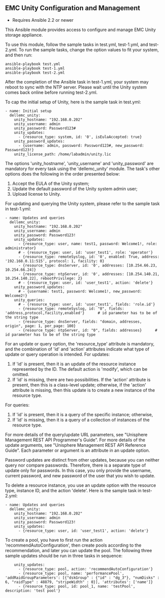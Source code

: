 ## EMC Unity Configuration and Management

- Requires Ansible 2.2 or newer

This Ansible module provides access to configure and manage EMC Unity storage appliance.

To use this module, follow the sample tasks in test.yml, test-1.yml, and test-2.yml. 
To run the sample tasks, change the option values to fit your system, and then run:

    ansible-playbook test.yml 
    ansible-playbook test-1.yml 
    ansible-playbook test-2.yml 

After the completion of the Ansible task in test-1.yml, your system may reboot to sync with
the NTP server. Please wait until the Unity system comes back online before running test-2.yml.

To cap the initial setup of Unity, here is the sample task in test.yml:

    - name: Initial setup
      dellemc_unity:
        unity_hostname: "192.168.0.202"
        unity_username: admin
        unity_password: Password123#
        unity_updates:
          - {resource_type: system, id: '0', isEulaAccepted: true}
        unity_password_updates:
          - {username: admin, password: Password123#, new_password: Password123!}
        unity_license_path: /home/labadmin/unity.lic

The options 'unity_hostname', 'unity_username' and 'unity_password' are mandatory for every task using the 'dellemc_unity' module. 
The task's other options does the following in the order presented below:

1. Accept the EULA of the Unity system;
2. Update the default password of the Unity system admin user;
3. Upload license to Unity.

For updating and querying the Unity system, please refer to the sample task in test-1.yml:

    - name: Updates and queries
      dellemc_unity:
        unity_hostname: "192.168.0.202"
        unity_username: admin
        unity_password: Password123!
        unity_updates:
          - {resource_type: user, name: test1, password: Welcome1!, role: administrator}
          # - {resource_type: user, id: 'user_test1', role: 'operator'}
          - {resource_type: remoteSyslog, id: '0', enabled: True, address: '192.168.0.11:515', protocol: 1, facility: 0}
          - {resource_type: dnsServer, id: '0', addresses: [10.254.66.23, 10.254.66.24]}
          - {resource_type: ntpServer, id: '0', addresses: [10.254.140.21, 10.254.140.22], rebootPrivilege: 2}
          # - {resource_type: user, id: 'user_test1', action: 'delete'}
        unity_password_updates:
          # - {username: test1, password: Welcome1!, new_password: Welcome2!}
        unity_queries:
          # - {resource_type: user, id: 'user_test1', fields: 'role.id'}
          - {resource_type: remoteSyslog, id: "0", fields: 'address,protocol,facility,enabled'}      # id parameter has to be of the string type
          - {resource_type: dnsServer, fields: "domain, addresses, origin", page: 1, per_page: 100}
          - {resource_type: ntpServer, id: "0", fields: addresses}      # id parameter has to be of the string type

For an update or query option, the 'resource_type' attribute is mandatory, and the combination of 'id' and 'action' attributes indicate what type of update or query operation is intended. For updates:

1. If 'id' is present, then it is an update of the resource instance represented by the ID. The default action is 'modify', which can be omitted. 
2. If 'id' is missing, there are two possibilities. If the 'action' attribute is present, then this is a class-level update; otherwise, if the 'action' attribute is missing, then this update is to create a new instance of the resource type.

For queries:

1. If 'id' is present, then it is a query of the specific instance; otherwise, 
2. If 'id' is missing, then it is a query of a collection of instances of the resource type.

For more details of the query/update URL parameters, see "Unisphere Management REST API Programmer's Guide". For more details of the update arguments, see "Unisphere Management REST API Reference Guide". Each parameter or argument is an attribute in an update option.

Password updates are distinct from other updates, because you can neither query nor compare passwords. Therefore, there is a separate type of update only for passwords. In this case, you only provide the username, current password, and new password of the user that you wish to update.

To delete a resource instance, you use an update option with the resource type, instance ID, and the action 'delete'. Here is the sample task in test-2.yml:

    - name: Updates and queries
      dellemc_unity:
        unity_hostname: "192.168.0.202"
        unity_username: admin
        unity_password: Password123!
        unity_updates:
          - {resource_type: user, id: 'user_test1', action: 'delete'}

To create a pool, you have to first run the action 'recommendAutoConfiguration', then create pools according to the recommendation, and later you can update the pool. The following three sample updates should be run in three tasks in sequence:

        unity_updates:
          - {resource_type: pool, action: 'recommendAutoConfiguration'}
          - {resource_type: pool, name: 'performancePool', 'addRaidGroupParameters': [{"dskGroup" : {"id" : "dg_3"}, "numDisks" : 6, "raidType" : 48879, "stripeWidth" : 0}], 'attributes': ['name']}
          - {resource_type: pool, id: pool_1, name: 'testPool', description: 'test pool'}

